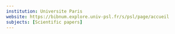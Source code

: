 ```yaml
---
institution: Universite Paris
website: https://bibnum.explore.univ-psl.fr/s/psl/page/accueil
subjects: [Scientific papers]
---
```

